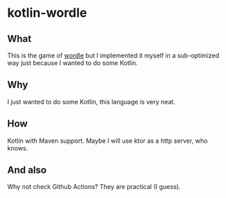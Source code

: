 # kotlin-wordle

## What

This is the game of [wordle](https://www.nytimes.com/games/wordle/index.html) but I implemented it myself in a sub-optimized way just because I wanted to do some Kotlin.

## Why

I just wanted to do some Kotlin, this language is very neat.

## How

Kotlin with Maven support. Maybe I will use ktor as a http server, who knows.

## And also

Why not check Github Actions? They are practical (I guess).